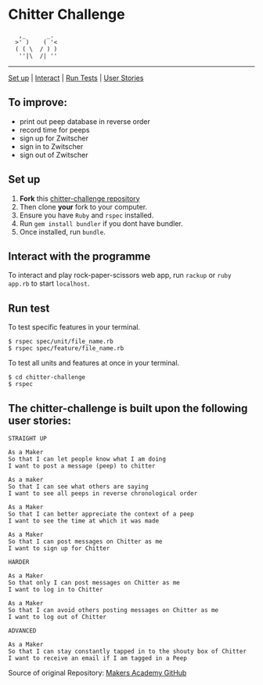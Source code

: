 Chitter Challenge
=================

```
   ,_      _.
  >' )    ( '<
  ( ( \  / ) )
   ''|\  /| ''  
```
______
 
[Set up](#Setup) | [Interact](#Interact) | [Run Tests](#Tests) | [User Stories](#User-Stories)

## To improve:

- print out peep database in reverse order
- record time for peeps
- sign up for Zwitscher
- sign in to Zwitscher
- sign out of Zwitscher

## <a name="Setup">Set up</a>

1. **Fork** this [chitter-challenge repository](https://github.com/CorinneBosch/chitter-challenge.git) 
2. Then clone **your** fork to your computer.
3. Ensure you have `Ruby` and `rspec` installed. 
4. Run `gem install bundler` if you dont have bundler.
5. Once installed, run `bundle`.

## <a name="Interact">Interact with the programme</a>

To interact and play rock-paper-scissors web app, run `rackup` or `ruby app.rb` to start `localhost`.

## <a name="Tests">Run test</a>

To test specific features in your terminal.
```
$ rspec spec/unit/file_name.rb
$ rspec spec/feature/file_name.rb
```
To test all units and features at once in your terminal.
```
$ cd chitter-challenge
$ rspec
```

## <a name="User-Stories">The chitter-challenge is built upon the following user stories:</a>

```
STRAIGHT UP

As a Maker
So that I can let people know what I am doing  
I want to post a message (peep) to chitter

As a maker
So that I can see what others are saying  
I want to see all peeps in reverse chronological order

As a Maker
So that I can better appreciate the context of a peep
I want to see the time at which it was made

As a Maker
So that I can post messages on Chitter as me
I want to sign up for Chitter

HARDER

As a Maker
So that only I can post messages on Chitter as me
I want to log in to Chitter

As a Maker
So that I can avoid others posting messages on Chitter as me
I want to log out of Chitter

ADVANCED

As a Maker
So that I can stay constantly tapped in to the shouty box of Chitter
I want to receive an email if I am tagged in a Peep
```

Source of original Repository: [Makers Academy GitHub](https://github.com/makersacademy/chitter-challenge)

